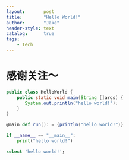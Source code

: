 ```yaml
---
layout:       post
title:        "Hello World!"
author:       "Jake"
header-style: text
catalog:      true
tags:
    - Tech
---
```


# 感谢关注～

```java
public class HelloWorld {
    public static void main(String []args) {
       System.out.println("hello world!");
    }
}
```

```scala
@main def run(): = {println("hello world!")} 
```

```python
if __name__ == "__main__":
    print("hello world!")
```

```sql
select 'hello world!';
```

